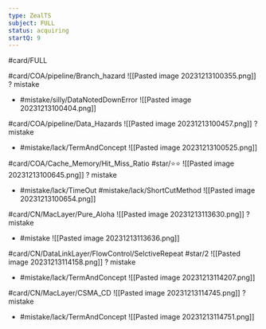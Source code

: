 ```yaml
---
type: ZealTS
subject: FULL
status: acquiring
startQ: 9
---
```

#card/FULL 

#card/COA/pipeline/Branch_hazard
![[Pasted image 20231213100355.png]]
?
mistake
- #mistake/silly/DataNotedDownError
![[Pasted image 20231213100404.png]] <!--SR:!2023-12-19,4,170-->

#card/COA/pipeline/Data_Hazards
![[Pasted image 20231213100457.png]]
?
mistake
- #mistake/lack/TermAndConcept
![[Pasted image 20231213100525.png]] <!--SR:!2023-12-19,4,170-->

#card/COA/Cache_Memory/Hit_Miss_Ratio #star/⭐⭐
![[Pasted image 20231213100645.png]]
?
mistake
- #mistake/lack/TimeOut #mistake/lack/ShortCutMethod
![[Pasted image 20231213100654.png]] <!--SR:!2023-12-28,6,176-->

#card/CN/MacLayer/Pure_Aloha
![[Pasted image 20231213113630.png]]
?
mistake
- #mistake
![[Pasted image 20231213113636.png]] <!--SR:!2023-12-16,2,156-->

#card/CN/DataLinkLayer/FlowControl/SelctiveRepeat
#star/2
![[Pasted image 20231213114158.png]]
?
mistake
- #mistake/lack/TermAndConcept
![[Pasted image 20231213114207.png]] <!--SR:!2023-12-28,2,150-->

#card/CN/MacLayer/CSMA_CD
![[Pasted image 20231213114745.png]]
?
mistake
- #mistake/lack/TermAndConcept
![[Pasted image 20231213114751.png]] <!--SR:!2023-12-16,2,156-->

